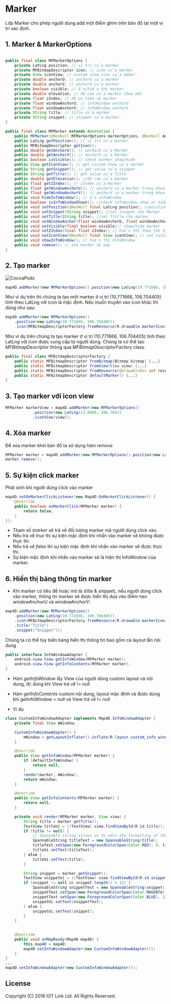 # Marker

Lớp Marker cho phép người dùng add một điểm ghim trên bản đồ tại một vị trí xác định.

## 1. Marker & MarkerOptions

```java

public final class MFMarkerOptions {
    private LatLng position; // vị trí của marker
    private MFBitmapDescriptor icon; // icon của marker
    private View iconView; // custom view icon của maker
    private double anchorU; // anchorU của marker
    private double anchorV; // anchorV của marker
    private boolean visible; // ẩn/hiển thị marker
    private double elevation; // độ cao của marker theo mét
    private float zIndex; // độ ưu tiên vẽ marker
    private float windowAnchorU; // infoWindow anchorU
    private float windowAnchorV; // infoWindow anchorV
    private String title; // title của marker
    private String snippet; // snippet của marker
}

public final class MFMarker extends Annotation {
    public MFMarker(@NonNull MFMarkerOptions markerOptions, @NonNull AnnotationDelegate annotationDelegate);
    public LatLng getPosition(); // vị trí của marker
    public MFBitmapDescriptor getIcon();
    public double getAnchorU(); // anchorU của Marker
    public double getAnchorV(); // anchorV của Marker
    public boolean isVisible(); // check marker show/hide
    public View getIconView(); // get custom View của marker
    public String getSnippet(); // get value của snippet
    public String getTitle(); // get value của Title
    public double getElevation(); //độ cao của marker
    public float getZIndex(); // zIndex của Marker
    public float getWindowAnchorU(); // anchorU của marker trong khoảng [0, 1]
    public float getWindowAnchorV(); // anchorV của marker trong khoảng [0, 1]
    public void hideInfoWindow(); // ẩn infoWindow
    public boolean isInfoWindowShown(); //check infoWindow show or hide
    public void setPosition(@NonNull final LatLng position); //position của marker on Map
    public void setSnippet(String snippet); //set snippet cho Marker
    public void setTitle(String title); //set Tittle cho marker
    public void setWindowAnchor(float windowAnchorU, float windowAnchorV); // infoWindow Anchor
    public void setVisible(final boolean visible)// show/hide marker
    public void setZIndex(final float zIndex); // hiển thị theo thứ tự index, index càng cao thì vẽ trước
    public void setIconView(@NonNull final View iconView); // set custom View Marker
    public void showInfoWindow(); // hiển thị InfoWindow
    public void remove(); // xóa marker từ map
}
```

## 2. Tạo marker

![CocoaPods](https://raw.githubusercontent.com/iotlinkadmin/map4d-android-sdk/master/docs/resource/3-marker.png)

```java
map4D.addMarker(new MFMarkerOptions().position(new LatLng(10.771666, 106.704405)));
```

Như ví dụ trên thì chúng ta tạo một marker ở vị trí (10.771666, 106.704405) tính theo LatLng với icon là mặc định.
Nếu muốn truyền vào icon khác thì dùng như sau:

```java
map4D.addMarker(new MFMarkerOptions()
    .position(new LatLng(10.771666, 106.704405))
    .icon(MFBitmapDescriptorFactory.fromResource(R.drawable.markerIcon)));
```

Như ví dụ trên chúng ta tạo marker ở vị trí (10.771666, 106.704405) tính theo LatLng với icon được cung cấp từ người dùng.
Chúng ta có thể tạo *MFBitmapDescriptor* thông qua *MFBitmapDescriptorFactory* class.

```java
public final class MFBitmapDescriptorFactory {
    public static MFBitmapDescriptor fromBitmap(Bitmap bitmap) {...}
    public static MFBitmapDescriptor fromView(View view) {...}
    public static MFBitmapDescriptor fromResource(@DrawableRes int resourceId) {...}
    public static MFBitmapDescriptor defaultMarker() {...}
}
```

## 3. Tạo marker với icon view

```java
MFMarker markerView = map4D.addMarker(new MFMarkerOptions()
            .position(new LatLng(13.0006, 106.784))
            .iconView(view));
```

## 4. Xóa marker

Để xóa marker khỏi bản đồ ta sử dụng hàm *remove* 

```java
MFMarker marker = map4D.addMarker(new MFMarkerOptions().position(new LatLng(10.771666, 106.704405)));
marker.remove();
```

## 5. Sự kiện click marker

Phát sinh khi người dùng click vào marker

```java
map4D.setOnMarkerClickListener(new Map4D.OnMarkerClickListener() {
    @Override
    public boolean onMarkerClick(MFMarker marker) {
        return false;
    }
});
```
- Tham số *marker* sẽ trả về đối tượng marker mà người dùng click vào.
- Nếu trả về *true* thì sự kiện mặc định khi nhấn vào marker sẽ không được thực thi.
- Nếu trả về *false* thì sự kiện mặc định khi nhấn vào marker sẽ được thực thi.
- Sự kiện mặc định khi nhấn vào marker sẽ là hiện thị InfoWindow của marker.


## 6. Hiển thị bảng thông tin marker 

- Khi marker có tiêu đề hoặc mô tả (title & snippet), nếu người dùng click vào marker, thông tin marker sẽ được hiển thị dựa vào điểm neo *windowAnchorU* và *windowAnchorV*.
```java
map4D.addMarker(new MFMarkerOptions()
    .position(new LatLng(10.771666, 106.704405))
    .icon(MFBitmapDescriptorFactory.fromResource(R.drawable.markerIcon))
    .title("Title")
    .snippet("Snippet"));
```

Chúng ta có thể tùy biến bảng hiển thị thông tin bao gồm cả layout lẫn nội dung

```java
public interface InfoWindowAdapter {
    android.view.View getInfoWindow(MFMarker marker);
    android.view.View getInfoContents(MFMarker marker);
}
```
- Hàm *getInfoWindow* lấy View của người dùng custom layout và nội dung, đc dùng khi View trả về != null
- Hàm *getInfoContents* custom nội dung, layout mặc định và được dùng khi getInfoWindow = null và View trả về != null

- Ví dụ
```java
class CustomInfoWindowAdapter implements Map4D.InfoWindowAdapter {
    private final View mWindow;

    CustomInfoWindowAdapter() {
        mWindow = getLayoutInflater().inflate(R.layout.custom_info_window, null); 
    }

    @Override
    public View getInfoWindow(MFMarker marker) {
        if (defaultInfoWindow) {
            return null; 
        }
        render(marker, mWindow);
        return mWindow; 
    }

    @Override
    public View getInfoContents(MFMarker marker) {
        return null; 
    }

    private void render(MFMarker marker, View view) {
        String title = marker.getTitle();
        TextView titleUi = ((TextView) view.findViewById(R.id.title));
        if (title != null) {
            // Spannable string allows us to edit the formatting of the text.
            SpannableString titleText = new SpannableString(title);
            titleText.setSpan(new ForegroundColorSpan(Color.RED), 0, titleText.length(), 0);
            titleUi.setText(titleText); 
        } else {
            titleUi.setText(title); 
        }

        String snippet = marker.getSnippet();
        TextView snippetUi = ((TextView) view.findViewById(R.id.snippet));
        if (snippet != null && snippet.length() > 12) {
            SpannableString snippetText = new SpannableString(snippet);
            snippetText.setSpan(new ForegroundColorSpan(Color.MAGENTA), 0, 10, 0);
            snippetText.setSpan(new ForegroundColorSpan(Color.BLUE), 12, snippet.length(), 0);
            snippetUi.setText(snippetText); 
        } else {
            snippetUi.setText(snippet); 
        } 
    }
    

	@Override
    public void onMapReady(Map4D map4D) {
        this.map4D = map4D;
        map4D.setInfoWindowAdapter(new CustomInfoWindowAdapter());
    }
}
...
map4D.setInfoWindowAdapter(new CustomInfoWindowAdapter());
```

License
-------

Copyright (C) 2016 IOT Link Ltd. All Rights Reserved.
